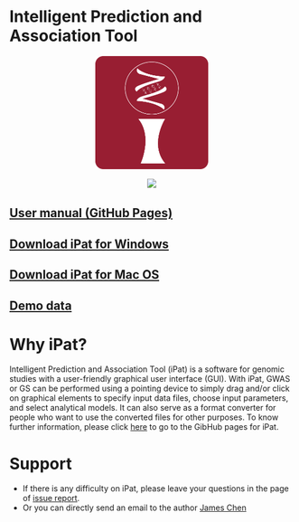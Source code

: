 # Intelligent Prediction and Association Tool

<a href="http://poissonfish.github.io/iPat"> <p align="center"><img src = "docs/md/icon.png" width = 200></p> </a>
<a href="http://poissonfish.github.io/iPat"> <p align="center"><img src = "docs/md/Welcom_Demo.gif"></p></a>

## [User manual (GitHub Pages)](http://poissonfish.github.io/iPat)
## [Download iPat for Windows](http://zzlab.net/iPat/iPat.zip)
## [Download iPat for Mac OS](http://zzlab.net/iPat/iPat_Installer.dmg)
## [Demo data](http://zzlab.net/iPat/demo.zip)

# Why iPat?
 Intelligent Prediction and Association Tool (iPat) is a software for genomic studies with a user-friendly graphical user interface (GUI). With iPat, GWAS or GS can be performed using a pointing device to simply drag and/or click on graphical elements to specify input data files, choose input parameters, and select analytical models. It can also serve as a format converter for people who want to use the converted files for other purposes. To know further information, please click [here](http://poissonfish.github.io/iPat) to go to the GibHub pages for iPat.

# Support

* If there is any difficulty on iPat, please leave your questions in the page of [issue report](https://github.com/Poissonfish/iPat/issues).
* Or you can directly send an email to the author [James Chen](mailto:chun-peng.chen@wsu.edu)
